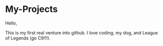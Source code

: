 # My-Projects

Hello, 

This is my first real venture into github. I love coding, my dog, and League of Legends (go C9!!!). 
